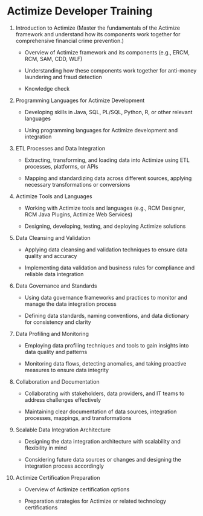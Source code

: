# Actimize Developer Training

1. Introduction to Actimize (Master the fundamentals of the Actimize framework and understand how its components work together for comprehensive financial crime prevention.)

   - Overview of Actimize framework and its components (e.g., ERCM, RCM, SAM, CDD, WLF)

   - Understanding how these components work together for anti-money laundering and fraud detection
   - Knowledge check

2. Programming Languages for Actimize Development

   - Developing skills in Java, SQL, PL/SQL, Python, R, or other relevant languages

   - Using programming languages for Actimize development and integration

3. ETL Processes and Data Integration

   - Extracting, transforming, and loading data into Actimize using ETL processes, platforms, or APIs

   - Mapping and standardizing data across different sources, applying necessary transformations or conversions

4. Actimize Tools and Languages

   - Working with Actimize tools and languages (e.g., RCM Designer, RCM Java Plugins, Actimize Web Services)

   - Designing, developing, testing, and deploying Actimize solutions

5. Data Cleansing and Validation

   - Applying data cleansing and validation techniques to ensure data quality and accuracy

   - Implementing data validation and business rules for compliance and reliable data integration

6. Data Governance and Standards

   - Using data governance frameworks and practices to monitor and manage the data integration process

   - Defining data standards, naming conventions, and data dictionary for consistency and clarity

7. Data Profiling and Monitoring

   - Employing data profiling techniques and tools to gain insights into data quality and patterns

   - Monitoring data flows, detecting anomalies, and taking proactive measures to ensure data integrity

8. Collaboration and Documentation

   - Collaborating with stakeholders, data providers, and IT teams to address challenges effectively

   - Maintaining clear documentation of data sources, integration processes, mappings, and transformations

9. Scalable Data Integration Architecture

   - Designing the data integration architecture with scalability and flexibility in mind

   - Considering future data sources or changes and designing the integration process accordingly

10. Actimize Certification Preparation

    - Overview of Actimize certification options

    - Preparation strategies for Actimize or related technology certifications
